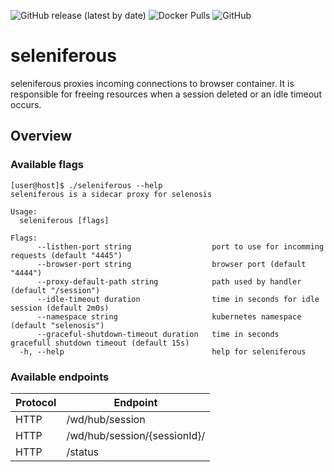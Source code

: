 ![GitHub release (latest by date)](https://img.shields.io/github/v/release/alcounit/seleniferous)
![Docker Pulls](https://img.shields.io/docker/pulls/alcounit/seleniferous)
![GitHub](https://img.shields.io/github/license/alcounit/seleniferous)
# seleniferous
seleniferous proxies incoming connections to browser container. It is responsible for freeing resources when a session deleted or an idle timeout occurs.

## Overview
### Available flags
```
[user@host]$ ./seleniferous --help
seleniferous is a sidecar proxy for selenosis

Usage:
  seleniferous [flags]

Flags:
      --listhen-port string                  port to use for incomming requests (default "4445")
      --browser-port string                  browser port (default "4444")
      --proxy-default-path string            path used by handler (default "/session")
      --idle-timeout duration                time in seconds for idle session (default 2m0s)
      --namespace string                     kubernetes namespace (default "selenosis")
      --graceful-shutdown-timeout duration   time in seconds  gracefull shutdown timeout (default 15s)
  -h, --help                                 help for seleniferous
```

### Available endpoints
| Protocol | Endpoint                    |
|--------- |---------------------------- |
| HTTP    | /wd/hub/session              |
| HTTP    | /wd/hub/session/{sessionId}/ |
| HTTP    | /status                      |
